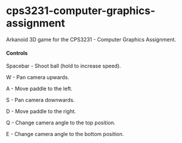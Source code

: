 # cps3231-computer-graphics-assignment
Arkanoid 3D game for the CPS3231 - Computer Graphics Assignment.

#### Controls
Spacebar - Shoot ball (hold to increase speed).

W - Pan camera upwards.

A - Move paddle to the left.

S - Pan camera downwards.

D - Move paddle to the right.

Q - Change camera angle to the top position.

E - Change camera angle to the bottom position.